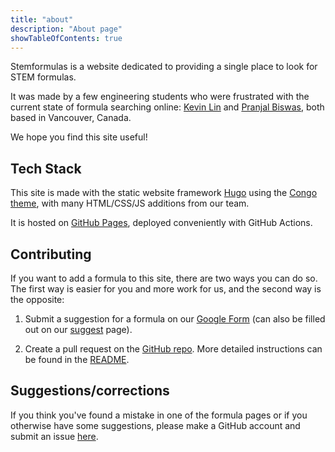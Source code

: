 ```yaml
---
title: "about"
description: "About page"
showTableOfContents: true
---
```


Stemformulas is a website dedicated to providing a single place to look for STEM formulas. 

It was made by a few engineering students who were frustrated with the current state of formula searching online:
[Kevin Lin](https://kevinlinxc.com/) and [Pranjal Biswas](https://www.linkedin.com/in/pranjalbiswas/), both based in Vancouver, Canada.

We hope you find this site useful!


## Tech Stack
This site is made with the static website framework [Hugo](https://gohugo.io/) using the [Congo theme](https://github.com/jpanther/congo), with many HTML/CSS/JS additions from our team.

It is hosted on [GitHub Pages](https://pages.github.com/), deployed conveniently with GitHub Actions.

## Contributing
If you want to add a formula to this site, there are two ways you can do so. The first way is easier for you and more work for us, and the second way is the opposite:

1. Submit a suggestion for a formula on our [Google Form](https://forms.gle/EWjwFmiEQrrjsZEF9) (can also be filled out on our [suggest](/suggest) page).

2. Create a pull request on the
[GitHub repo](https://github.com/kevinlinxc/stemformulas.com). More detailed instructions can be found in the [README](https://github.com/stemformulas/stemformulas.github.io#readme).

## Suggestions/corrections
If you think you've found a mistake in one of the formula pages or if you otherwise have some suggestions, please make a GitHub account and submit an issue [here](https://github.com/stemformulas/stemformulas.github.io/issues/new).

